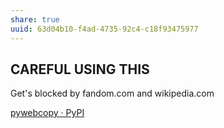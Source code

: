 ```yaml
---
share: true
uuid: 63d04b10-f4ad-4735-92c4-c18f93475977
---
```

## CAREFUL USING THIS

Get's blocked by fandom.com and wikipedia.com

[pywebcopy · PyPI](https://pypi.org/project/pywebcopy/)

